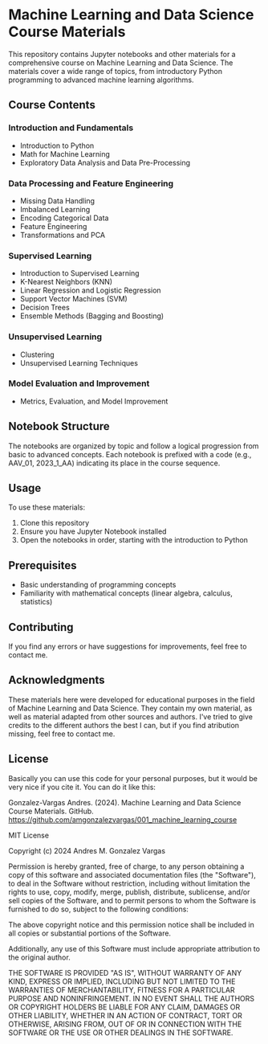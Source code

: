 # Machine Learning and Data Science Course Materials

This repository contains Jupyter notebooks and other materials for a comprehensive course on Machine Learning and Data Science. The materials cover a wide range of topics, from introductory Python programming to advanced machine learning algorithms.

## Course Contents

### Introduction and Fundamentals
- Introduction to Python
- Math for Machine Learning
- Exploratory Data Analysis and Data Pre-Processing

### Data Processing and Feature Engineering
- Missing Data Handling
- Imbalanced Learning
- Encoding Categorical Data
- Feature Engineering
- Transformations and PCA

### Supervised Learning
- Introduction to Supervised Learning
- K-Nearest Neighbors (KNN)
- Linear Regression and Logistic Regression
- Support Vector Machines (SVM)
- Decision Trees
- Ensemble Methods (Bagging and Boosting)

### Unsupervised Learning
- Clustering
- Unsupervised Learning Techniques

### Model Evaluation and Improvement
- Metrics, Evaluation, and Model Improvement

## Notebook Structure

The notebooks are organized by topic and follow a logical progression from basic to advanced concepts. Each notebook is prefixed with a code (e.g., AAV_01, 2023_1_AA) indicating its place in the course sequence.

## Usage

To use these materials:
1. Clone this repository
2. Ensure you have Jupyter Notebook installed
3. Open the notebooks in order, starting with the introduction to Python

## Prerequisites

- Basic understanding of programming concepts
- Familiarity with mathematical concepts (linear algebra, calculus, statistics)

## Contributing

If you find any errors or have suggestions for improvements, feel free to contact me.

## Acknowledgments

These materials here were developed for educational purposes in the field of Machine Learning and Data Science. 
They contain my own material, as well as material adapted from other sources and authors. 
I've tried to give credits to the different authors the best I can, but if you find atribution missing, feel free to contact me.

## License

Basically you can use this code for your personal purposes, but it would be very nice if you cite it. You can do it like this:

Gonzalez-Vargas Andres. (2024). Machine Learning and Data Science Course Materials. GitHub. https://github.com/amgonzalezvargas/001_machine_learning_course

MIT License

Copyright (c) 2024 Andres M. Gonzalez Vargas

Permission is hereby granted, free of charge, to any person obtaining a copy
of this software and associated documentation files (the "Software"), to deal
in the Software without restriction, including without limitation the rights
to use, copy, modify, merge, publish, distribute, sublicense, and/or sell
copies of the Software, and to permit persons to whom the Software is
furnished to do so, subject to the following conditions:

The above copyright notice and this permission notice shall be included in all
copies or substantial portions of the Software.

Additionally, any use of this Software must include appropriate attribution
to the original author.

THE SOFTWARE IS PROVIDED "AS IS", WITHOUT WARRANTY OF ANY KIND, EXPRESS OR
IMPLIED, INCLUDING BUT NOT LIMITED TO THE WARRANTIES OF MERCHANTABILITY,
FITNESS FOR A PARTICULAR PURPOSE AND NONINFRINGEMENT. IN NO EVENT SHALL THE
AUTHORS OR COPYRIGHT HOLDERS BE LIABLE FOR ANY CLAIM, DAMAGES OR OTHER
LIABILITY, WHETHER IN AN ACTION OF CONTRACT, TORT OR OTHERWISE, ARISING FROM,
OUT OF OR IN CONNECTION WITH THE SOFTWARE OR THE USE OR OTHER DEALINGS IN THE
SOFTWARE.



